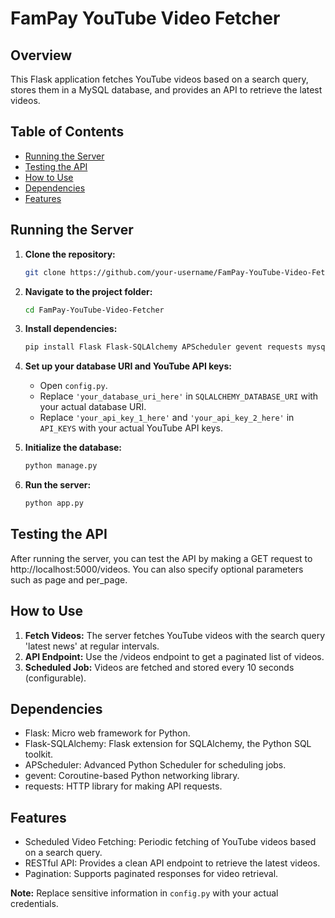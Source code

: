 # FamPay YouTube Video Fetcher

## Overview

This Flask application fetches YouTube videos based on a search query, stores them in a MySQL database, and provides an API to retrieve the latest videos.

## Table of Contents

- [Running the Server](#running-the-server)
- [Testing the API](#testing-the-api)
- [How to Use](#how-to-use)
- [Dependencies](#dependencies)
- [Features](#features)

## Running the Server

1. **Clone the repository:**
   ```bash
   git clone https://github.com/your-username/FamPay-YouTube-Video-Fetcher.git
2. **Navigate to the project folder:**
   ```bash
   cd FamPay-YouTube-Video-Fetcher
3. **Install dependencies:**
   ```bash
   pip install Flask Flask-SQLAlchemy APScheduler gevent requests mysql-connector-python
4. **Set up your database URI and YouTube API keys:**
   
    - Open `config.py`.
    - Replace `'your_database_uri_here'` in `SQLALCHEMY_DATABASE_URI` with your actual database URI.
    - Replace `'your_api_key_1_here'` and `'your_api_key_2_here'` in `API_KEYS` with your actual YouTube API keys.
5. **Initialize the database:**
   ```bash
   python manage.py
5. **Run the server:**
   ```bash
   python app.py

 ## Testing the API
 After running the server, you can test the API by making a GET request to http://localhost:5000/videos. You can also specify optional parameters such as page and per_page.
 ## How to Use
1. **Fetch Videos:**
        The server fetches YouTube videos with the search query 'latest news' at regular intervals.
2. **API Endpoint:**
        Use the /videos endpoint to get a paginated list of videos.
3. **Scheduled Job:**
        Videos are fetched and stored every 10 seconds (configurable).
## Dependencies
- Flask: Micro web framework for Python.
- Flask-SQLAlchemy: Flask extension for SQLAlchemy, the Python SQL toolkit.
- APScheduler: Advanced Python Scheduler for scheduling jobs.
- gevent: Coroutine-based Python networking library.
- requests: HTTP library for making API requests.
## Features
- Scheduled Video Fetching: Periodic fetching of YouTube videos based on a search query.
- RESTful API: Provides a clean API endpoint to retrieve the latest videos.
- Pagination: Supports paginated responses for video retrieval.



**Note:** Replace sensitive information in `config.py` with your actual credentials.

